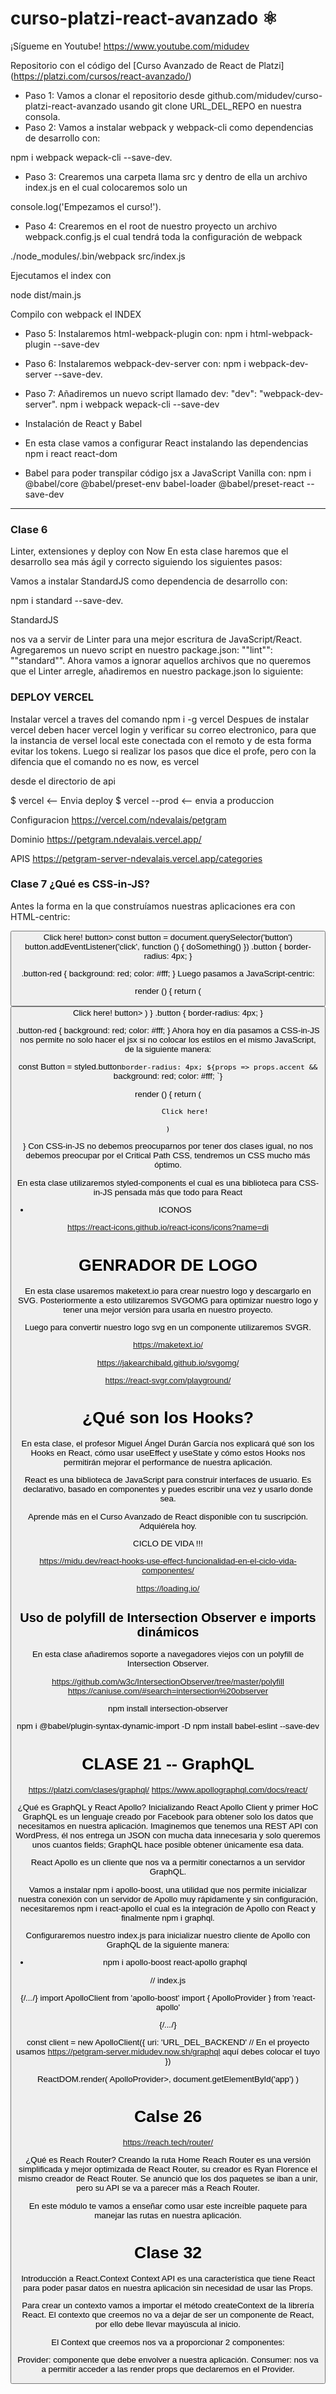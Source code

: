 # curso-platzi-react-avanzado ⚛️

¡Sígueme en Youtube! https://www.youtube.com/midudev

Repositorio con el código del [Curso Avanzado de React de Platzi]
(https://platzi.com/cursos/react-avanzado/)


* Paso 1: Vamos a clonar el repositorio desde github.com/midudev/curso-platzi-react-avanzado usando git clone URL_DEL_REPO en nuestra consola.
* Paso 2: Vamos a instalar webpack y webpack-cli como dependencias de desarrollo con: 

npm i webpack wepack-cli --save-dev.
* Paso 3: Crearemos una carpeta llama src y dentro de ella un archivo index.js en el cual colocaremos solo un 

console.log('Empezamos el curso!').

* Paso 4: Crearemos en el root de nuestro proyecto un archivo webpack.config.js el cual tendrá toda la configuración de webpack

./node_modules/.bin/webpack src/index.js

Ejecutamos el index con 

node dist/main.js

Compilo con webpack el INDEX

* Paso 5: Instalaremos html-webpack-plugin con: 
npm i html-webpack-plugin --save-dev

* Paso 6: Instalaremos webpack-dev-server con: 
npm i webpack-dev-server --save-dev.

* Paso 7: Añadiremos un nuevo script llamado dev: "dev": "webpack-dev-server".
npm i webpack wepack-cli --save-dev

* Instalación de React y Babel
* En esta clase vamos a configurar React instalando las dependencias 
npm i react react-dom 

* Babel para poder transpilar código jsx a JavaScript Vanilla con: 
npm i @babel/core @babel/preset-env babel-loader @babel/preset-react --save-dev 

*******************************************************

### Clase 6

Linter, extensiones y deploy con Now
En esta clase haremos que el desarrollo sea más ágil y correcto siguiendo los siguientes pasos:

Vamos a instalar StandardJS como dependencia de desarrollo con: 

npm i standard --save-dev. 

StandardJS 

nos va a servir de Linter para una mejor escritura de JavaScript/React.
Agregaremos un nuevo script en nuestro package.json: ""lint"": ""standard"".
Ahora vamos a ignorar aquellos archivos que no queremos que el Linter arregle, añadiremos en nuestro package.json lo siguiente:

### DEPLOY VERCEL
Instalar vercel a traves del comando npm i -g vercel
Despues de instalar vercel deben hacer vercel login y verificar su correo electronico, para que la instancia de versel local este conectada con el remoto y de esta forma evitar los tokens.
Luego si realizar los pasos que dice el profe, pero con la difencia que el comando no es now, es vercel

desde el directorio de api 

$ vercel <-- Envia deploy 
$ vercel --prod <-- envia a produccion 

Configuracion
https://vercel.com/ndevalais/petgram

Dominio
https://petgram.ndevalais.vercel.app/

APIS
https://petgram-server-ndevalais.vercel.app/categories


### Clase 7 ¿Qué es CSS-in-JS?
Antes la forma en la que construíamos nuestras aplicaciones era con HTML-centric:

<button className='button button-red'>
	Click here!
button>
const button = document.querySelector('button')
button.addEventListener('click', function () {
	doSomething()
})
.button {
	border-radius: 4px;
}

.button-red {
	background: red;
	color: #fff;
}
Luego pasamos a JavaScript-centric:

render () {
	return (
		<button
			className='button button-red'
			onClick={doSomething}
		>
			Click here!
		button>
	)
}
.button {
	border-radius: 4px;
}

.button-red {
	background: red;
	color: #fff;
}
Ahora hoy en día pasamos a CSS-in-JS nos permite no solo hacer el jsx si no colocar los estilos en el mismo JavaScript, de la siguiente manera:

const Button = styled.button`
	border-radius: 4px;
	${props => props.accent && `
		background: red;
		color: #fff;
	`}


render () {
	return (
		
			Click here!
		
	)
}
Con CSS-in-JS no debemos preocuparnos por tener dos clases igual, no nos debemos preocupar por el Critical Path CSS, tendremos un CSS mucho más óptimo.

En esta clase utilizaremos styled-components el cual es una biblioteca para CSS-in-JS pensada más que todo para React

* ICONOS

https://react-icons.github.io/react-icons/icons?name=di

# GENRADOR DE LOGO
En esta clase usaremos maketext.io para crear nuestro logo y descargarlo en SVG. Posteriormente a esto utilizaremos SVGOMG para optimizar nuestro logo y tener una mejor versión para usarla en nuestro proyecto.

Luego para convertir nuestro logo svg en un componente utilizaremos SVGR.

https://maketext.io/

https://jakearchibald.github.io/svgomg/

https://react-svgr.com/playground/

# ¿Qué son los Hooks?

En esta clase, el profesor Miguel Ángel Durán García nos explicará qué son los Hooks en React, cómo usar useEffect y useState y cómo estos Hooks nos permitirán mejorar el performance de nuestra aplicación.

React es una biblioteca de JavaScript para construir interfaces de usuario. Es declarativo, basado en componentes y puedes escribir una vez y usarlo donde sea.

Aprende más en el Curso Avanzado de React disponible con tu suscripción. Adquiérela hoy.

CICLO DE VIDA !!!

https://midu.dev/react-hooks-use-effect-funcionalidad-en-el-ciclo-vida-componentes/

https://loading.io/

## Uso de polyfill de Intersection Observer e imports dinámicos

En esta clase añadiremos soporte a navegadores viejos con un polyfill de Intersection Observer.

https://github.com/w3c/IntersectionObserver/tree/master/polyfill
https://caniuse.com/#search=intersection%20observer

npm install intersection-observer

npm i @babel/plugin-syntax-dynamic-import -D
npm install babel-eslint --save-dev

# CLASE 21 -- GraphQL
https://platzi.com/clases/graphql/
https://www.apollographql.com/docs/react/

¿Qué es GraphQL y React Apollo? Inicializando React Apollo Client y primer HoC
GraphQL es un lenguaje creado por Facebook para obtener solo los datos que necesitamos en nuestra aplicación. Imaginemos que tenemos una REST API con WordPress, él nos entrega un JSON con mucha data innecesaria y solo queremos unos cuantos fields; GraphQL hace posible obtener únicamente esa data.

React Apollo es un cliente que nos va a permitir conectarnos a un servidor GraphQL.

Vamos a instalar npm i apollo-boost, una utilidad que nos permite inicializar nuestra conexión con un servidor de Apollo muy rápidamente y sin configuración, necesitaremos npm i react-apollo el cual es la integración de Apollo con React y finalmente npm i graphql.

Configuraremos nuestro index.js para inicializar nuestro cliente de Apollo con GraphQL de la siguiente manera:

* npm i apollo-boost react-apollo graphql

// index.js

{/*...*/}
import ApolloClient from 'apollo-boost'
import { ApolloProvider } from 'react-apollo'

{/*...*/}

const client = new ApolloClient({
        uri: 'URL_DEL_BACKEND' // En el proyecto usamos https://petgram-server.midudev.now.sh/graphql aquí debes colocar el tuyo
})

ReactDOM.render(
        <ApolloProvider client={client}>
                <App />
        ApolloProvider>,
        document.getElementById('app')
)

# Calse 26

https://reach.tech/router/

¿Qué es Reach Router? Creando la ruta Home
Reach Router es una versión simplificada y mejor optimizada de React Router, su creador es Ryan Florence el mismo creador de React Router. Se anunció que los dos paquetes se iban a unir, pero su API se va a parecer más a Reach Router.

En este módulo te vamos a enseñar como usar este increíble paquete para manejar las rutas en nuestra aplicación.

# Clase 32 

Introducción a React.Context
Context API es una característica que tiene React para poder pasar datos en nuestra aplicación sin necesidad de usar las Props.

Para crear un contexto vamos a importar el método createContext de la librería React. El contexto que creemos no va a dejar de ser un componente de React, por ello debe llevar mayúscula al inicio.

El Context que creemos nos va a proporcionar 2 componentes:

Provider: componente que debe envolver a nuestra aplicación.
Consumer: nos va a permitir acceder a las render props que declaremos en el Provider.
